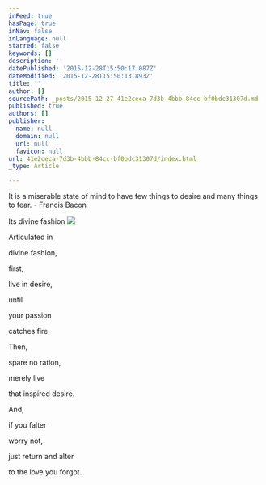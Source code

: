 ```yaml
---
inFeed: true
hasPage: true
inNav: false
inLanguage: null
starred: false
keywords: []
description: ''
datePublished: '2015-12-28T15:50:17.087Z'
dateModified: '2015-12-28T15:50:13.893Z'
title: ''
author: []
sourcePath: _posts/2015-12-27-41e2ceca-7d3b-4bbb-84cc-bf0bdc31307d.md
published: true
authors: []
publisher:
  name: null
  domain: null
  url: null
  favicon: null
url: 41e2ceca-7d3b-4bbb-84cc-bf0bdc31307d/index.html
_type: Article

---
```

It is a miserable state of mind to have few things to desire and many things to fear. - Francis Bacon

Its divine fashion
![](https://s3-us-west-2.amazonaws.com/the-grid-img/p/9edd7dddd71401e9ed82b48c34d92ce95060359d.jpg)

Articulated in

divine fashion,

first,

live in desire,

until 

your passion 

catches fire.

Then, 

spare no ration,

merely live 

that inspired desire.

And,

if you falter

worry not,

just return and alter 

to the love you forgot.